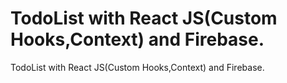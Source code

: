 # TodoList with React JS(Custom Hooks,Context) and Firebase.
 
 TodoList with React JS(Custom Hooks,Context) and Firebase.
